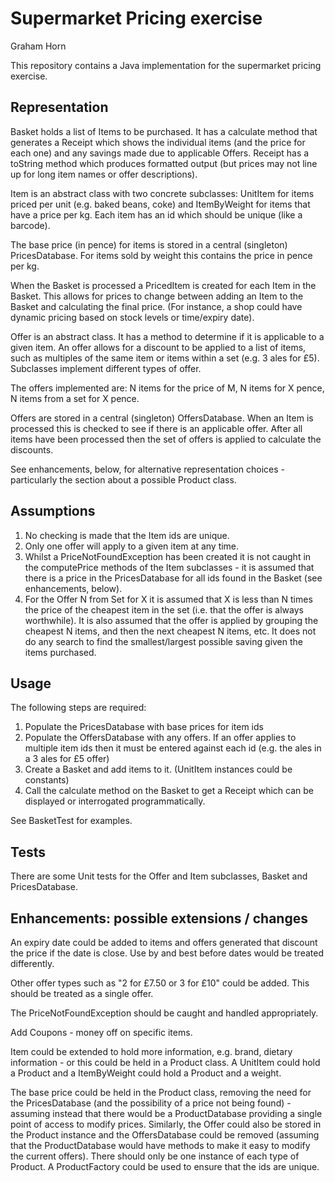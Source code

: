 # Supermarket Pricing exercise

Graham Horn

This repository contains a Java implementation for the supermarket pricing exercise.

## Representation

Basket holds a list of Items to be purchased. It has a calculate method that
generates a Receipt which shows the individual items (and the price for each one)
and any savings made due to applicable Offers. Receipt has a toString method which produces formatted output (but prices may not
line up for long item names or offer descriptions).

Item is an abstract class with two concrete subclasses: UnitItem for items
priced per unit (e.g. baked beans, coke) and ItemByWeight for items that have a
price per kg. Each item has an id which should be unique (like a barcode).

The base price (in pence) for items is stored in a central (singleton) PricesDatabase. For items sold
by weight this contains the price in pence per kg.

When the Basket is processed a PricedItem is created for each Item in the Basket.
This allows for prices to change between adding an Item to the Basket and calculating the
final price. (For instance, a shop could have dynamic pricing based on stock levels or time/expiry date).

Offer is an abstract class. It has a method to determine if it is applicable to
a given item. An offer allows for a discount to be applied to a list of items, such as
multiples of the same item or items within a set (e.g. 3 ales for £5). Subclasses implement different types of offer.

The offers implemented are: N items for the price of M, N items for X pence, N items from a set for X pence.

Offers are stored in a central (singleton) OffersDatabase. When an Item is processed
this is checked to see if there is an applicable offer. After all items have been processed
then the set of offers is applied to calculate the discounts.

See enhancements, below, for alternative representation choices - particularly the section about a possible Product class.

## Assumptions

1. No checking is made that the Item ids are unique.
2. Only one offer will apply to a given item at any time.
3. Whilst a PriceNotFoundException has been created it is not caught in the computePrice methods
of the Item subclasses - it is assumed that there is a price in the PricesDatabase for all ids found in the Basket (see enhancements, below).
4. For the Offer N from Set for X it is assumed that X is less than N times the price of the cheapest item in the set (i.e. 
that the offer is always worthwhile). It is also assumed that the offer is applied by grouping the cheapest N items, and then
 the next cheapest N items, etc. It does not do any search to find the smallest/largest possible saving given the items purchased.

## Usage

The following steps are required:
1. Populate the PricesDatabase with base prices for item ids
2. Populate the OffersDatabase with any offers. If an offer applies to multiple item ids
then it must be entered against each id (e.g. the ales in a 3 ales for £5 offer)
3. Create a Basket and add items to it. (UnitItem instances could be constants)
4. Call the calculate method on the Basket to get a Receipt which can be displayed or interrogated programmatically.

See BasketTest for examples.

## Tests

There are some Unit tests for the Offer and Item subclasses, Basket and PricesDatabase.

## Enhancements: possible extensions / changes

An expiry date could be added to items and offers generated that discount the
price if the date is close. Use by and best before dates would be treated differently.

Other offer types such as "2 for £7.50 or 3 for £10" could be added. This should
be treated as a single offer.

The PriceNotFoundException should be caught and handled appropriately.

Add Coupons - money off on specific items.

Item could be extended to hold more information, e.g. brand, dietary information -
or this could be held in a Product class. A UnitItem could hold a Product and a ItemByWeight could hold a Product and a weight.

The base price could be held in the Product class, removing the need for the PricesDatabase (and the possibility
of a price not being found) - assuming instead that
there would be a ProductDatabase providing a single point of access to modify prices. Similarly, the Offer could also be stored
in the Product instance and the OffersDatabase could be removed (assuming that the ProductDatabase would have methods to make it easy to modify the current offers).
There should only be one instance of each type of Product. A ProductFactory could be used to ensure that the ids are unique.

